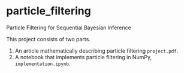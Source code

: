 # particle_filtering
Particle Filtering for Sequential Bayesian Inference

This project consists of two parts. 
1. An article mathematically describing particle filtering `project.pdf`. 
2. A notebook that implements particle filtering in NumPy, `implementation.ipynb`. 
